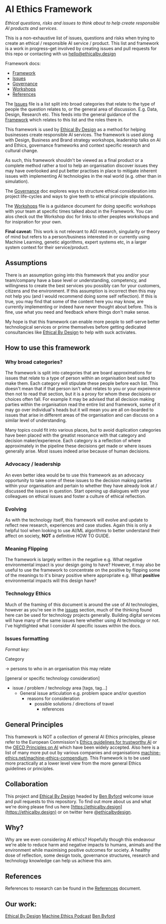 # AI Ethics Framework

*Ethical questions, risks and issues to think about to help create responsible AI products and services*.

This is a non-exhaustive list of issues, questions and risks when trying to create an ethical / responsible AI service / product. This list and framework is a work in progress–get involved by creating issues and pull requests for this repo or contacting with us [hello@ethicalby.design](hello@ethicalby.design)

Framework docs:
- [Framework](Framework.md)
- [Issues](Issues.md)
- [Governance](Governance.md)
- [Workshops](Workshops.md)
- [References](References.md)

The [Issues](Issues.md) file is a list split into broad categories that relate to the type of people the question relates to, or the general area of discussion. E.g. Data, Design, Research etc. This feeds into the general guidance of the [Framework](Framework.md) which relates to this list and the roles there in.

This framework is used by [Ethical By Design](https://ethicalby.design) as a method for helping businesses create responsible AI services. The framework is used along with Design, Business and Brand strategy workshops, leadership talks on AI and Ethics, governance frameworks and context specific research and cultural change.

As such, this framework shouldn't be viewed as a final product or a complete method rather a tool to help an organisation discover issues they may have overlooked and put better practises in place to mitigate inherent issues with implementing AI technologies in the real world (e.g. other than in simulation).

The [Governance](Governance.md) doc explores ways to structure ethical consideration into project life-cycles and ways to give teeth to ethical principle stipulations.

The [Workshops](Workshops.md) file is a guidance document for doing specific workshops with your team at specific times talked about in the Framework. You can alos check out the Workshop doc for links to other peoples workshops and for insipration for your own. 

**Final caveat:** This work is not relevant to AGI research, singularity or theory of mind but refers to a person/business interested in or currently using Machine Learning, genetic algorithms, expert systems etc, in a larger system context for their service/product.

## Assumptions

There is an assumption going into this framework that you and/or your team/company have a base level or understanding, competency, and willingness to create the best services you possibly can for your customers, citizens and the environment. If this assumption is incorrect then this may not help you (and I would recommend doing some self reflection). If this is true, you may find that some of the content here you may know, are currently implementing or indeed have never thought about before. This is fine, use what you need and feedback where things don't make sense.

My hope is that this framework can enable more people to self-serve better technological services or prime themselves before getting dedicated consultancies like [Ethical By Design](https://ethicalby.design) to help with suck activiates.

## How to use this framework

### Why broad categories?

The framework is split into categories that are board approximations for issues that relate to a type of person within an organisation best suited to make them. Each category will stipulate these people before each list. This doesn't mean that if that person isn't what relates to you or your expeirence then not to read that section, but it is a proxy for whom these decisions or choices often fall. For example it may be advised that all decision making parties within the organisation read the entire list and framework, some of it may go over individual's heads but it will mean you are all on-boarded to issues that arise in different areas of the organisation and can discuss on a similar level of understanding.

Many topics could fit into various places, but to avoid duplication categories have been placed with the greatist resonance with that category and decision maker/experience. Each category is a reflection of where approximately in the pipeline these decisions get made or where issues generally arise. Most issues indeed arise because of human decisions.

### Advocacy / leadership

An even better idea would be to use this framework as an advocacy opportunity to take some of these issues to the decision making parties within your organisation and pertain to whether they have already look at / discussed the issues in question. Start opening up dialogues with your colleagues on ethical issues and foster a culture of ethical reflection.

### Evolving

As with the technology itself, this framework will evolve and update to reflect new research, experiences and case studies. Again this is only a helpful tool when looking to use AI/ML algorithms to better understand their affect on society, __NOT__ a definitive HOW TO GUIDE.

### Meaning Flipping

The framework is largely written in the negative e.g. What negative environmental impact is your design going to have? However, it may also be useful to use the framework to concentrate on the positive by flipping some of the meanings to it's binary positive where appropriate e.g. What **positive** environmental impacts will this design have?

### Technology Ethics

Much of the framing of this document is around the use of AI technologies, however as you're see in the [issues](Issues.md) section, much of the thinking found here can be used for technology projects generally. Building digital services will have many of the same issues here whether using AI technology or not. I've hightlighted what I consider AI specific issues within the docs.

### Issues formatting

*Format key:*

Category

-> persons to who in an organisation this may relate

[general or specific technology consideration]

- issue / problem / technology area [tags, tag...]
  - General issue articulation e.g. problem space and/or question
    - reasons for consideration
      - possible solutions / directions of travel
        - references

## General Principles

This framework is NOT a collection of general AI Ethics principles, please refer to the European Commission's [Ethics guidelines for trustworthy AI](https://ec.europa.eu/digital-single-market/en/news/ethics-guidelines-trustworthy-ai) or the [OECD Principles on AI](https://www.oecd.org/going-digital/ai/principles/) which have been widely accepted. Also here is a list of many more put out by various companies and organisations [machine-ethics.net/machine-ethics-compendium](https://www.machine-ethics.net/machine-ethics-compendium/). This Framework is to be used more practically at a lower level view from the more general Ethics guidelines or principles.

## Collaboration

This project and [Ethical By Design](https://ethicalby.design) headed by [Ben Byford](https://www.benbyford.com) welcome issue and pull requests to this repository. To find out more about us and what we're doing please find us here [https://ethicalby.design](https://ethicalby.design) or on twitter here [@ethicalbydesign](https://twitter.com/ethicalbydesign).

## Why?

Why are we even considering AI ethics? Hopefully though this endeavour we're able to reduce harm and negative impacts to humans, animals and the environment while maximising positive outcomes for society. A healthy dose of reflection, some design tools, governance structures, research and technology knowledge can help us achieve this aim.

## References

References to research can be found in the [References](https://github.com/benbyford/ai-ethics-framework/blob/master/References.md) document.

## Our work:

[Ethical By Design](https://ethicalby.design)
[Machine Ethics Podcast](https://machine-ethics.net)
[Ben Byford](https://www.benbyford.com)
